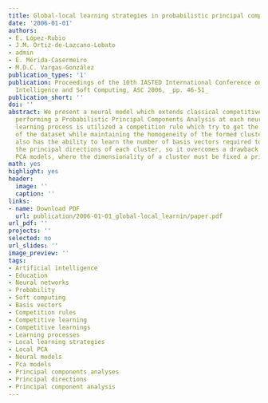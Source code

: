 ```yaml
---
title: Global-local learning strategies in probabilistic principal components analysis
date: '2006-01-01'
authors:
- E. López-Rubio
- J.M. Ortiz-de-Lazcano-Lobato
- admin
- E. Mérida-Casermeiro
- M.D.C. Vargas-González
publication_types: '1'
publication: Proceedings of the 10th IASTED International Conference on Artificial
  Intelligence and Soft Computing, ASC 2006, _pp. 46-51_
publication_short: ''
doi: ''
abstract: We present a neural model which extends classical competitive learning by
  performing a Probabilistic Principal Components Analysis at each neuron. In the
  learning process is utilized a competition rule which try to get the better representation
  of the dataset while maintaining the homogeneity of the formed clusters. The model
  also has the ability to learn the number of basis vectors required to represent
  the principal directions of each cluster, so it overcomes a drawback of most local
  PCA models, where the dimensionality of a cluster must be fixed a priori.
math: yes
highlight: yes
header:
  image: ''
  caption: ''
links:
- name: Download PDF
  url: publication/2006-01-01_global-local_learnin/paper.pdf
url_pdf: ''
projects: ''
selected: no
url_slides: ''
image_preview: ''
tags:
- Artificial intelligence
- Education
- Neural networks
- Probability
- Soft computing
- Basis vectors
- Competition rules
- Competitive learning
- Competitive learnings
- Learning processes
- Local learning strategies
- Local PCA
- Neural models
- Pca models
- Principal components analyses
- Principal directions
- Principal component analysis
---
```

